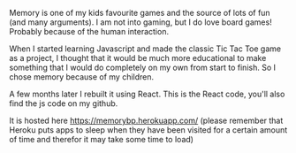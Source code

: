 Memory is one of my kids favourite games and the source of lots of fun (and many arguments). 
I am not into gaming, but I do love board games! Probably because of the human interaction.

When I started learning Javascript and made the classic Tic Tac Toe game as a project, I thought that it would be 
much more educational to make something that I would do completely on my own from start to finish. 
So I chose memory because of my children. 

A few months later I rebuilt it using React. This is the React code, you'll also find the js code on my github.

It is hosted here https://memorybp.herokuapp.com/
(please remember that Heroku puts apps to sleep when they have been visited for a certain amount of time and therefor it may take some time to load)

